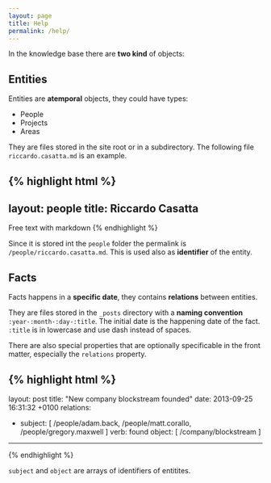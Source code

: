 ```yaml
---
layout: page
title: Help
permalink: /help/
---
```


In the knowledge base there are **two kind** of objects:

## Entities
Entities are **atemporal** objects, they could have types:

* People
* Projects
* Areas

They are files stored in the site root or in a subdirectory. The following file `riccardo.casatta.md` is an example.

{% highlight html %}
---
layout: people
title: Riccardo Casatta
---

Free text with markdown
{% endhighlight %}

Since it is stored int the `people` folder the permalink is `/people/riccardo.casatta.md`. This is used also as **identifier** of the entity.


## Facts
Facts happens in a **specific date**, they contains **relations** between entities.

They are files stored in the `_posts` directory with a **naming convention** `:year-:month-:day-:title`. The initial date is the happening date of the fact. `:title` is in lowercase and use dash instead of spaces.

There are also special properties that are optionally specificable in the front matter, especially the `relations` property.

{% highlight html %}
---
layout: post
title:  "New company blockstream founded"
date:   2013-09-25 16:31:32 +0100
relations:
   - subject: [ /people/adam.back, /people/matt.corallo, /people/gregory.maxwell  ]
     verb: found
     object: [ /company/blockstream ]
---

{% endhighlight %}


`subject` and `object` are arrays of identifiers of entitites.
